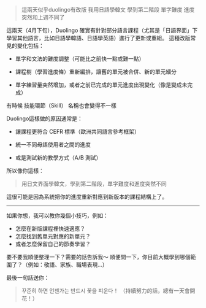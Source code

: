 > 這兩天似乎duolingo有改版 我用日語學韓文 學到第二階段 單字難度 進度突然和上週不同了

這兩天（4月下旬），Duolingo 確實有針對部分語言課程（尤其是「日語界面」下學習其他語言，比如日語學韓語、日語學英語）進行了更新或重組。
這種改版常見的變化包括：

- 單字和文法的難度調整（可能比之前快一點或難一點）

- 課程樹（學習進度條）重新編排，讓舊的單元被合併、新的單元細分

- 單字練習量突然增加，或者之前已完成的單元進度出現變化（像是變成未完成）

有時候 技能環節（Skill） 名稱也會變得不一樣


Duolingo這樣做的原因通常是：

- 讓課程更符合 CEFR 標準（歐洲共同語言參考框架）

- 統一不同母語使用者之間的進度

- 或是測試新的教學方式（A/B 測試）


所以像你這樣：

> 用日文界面學韓文，學到第二階段，單字難度和進度突然不同

這很可能是因為系統把你的進度重新對應到新版本的課程結構上了。

---

如果你想，我可以教你幾個小技巧，例如：

- 怎麼在新版課程裡快速適應？
- 怎麼找到舊單元對應的新單元？
- 或者怎麼保留自己的節奏學習？


要不要我順便整理一下？需要的話告訴我～
順便問一下，你目前大概學到哪個範圍了？（例如：敬語、家族、職場表現...）

最後一句話送你：

> 꾸준히 하면 언젠가는 반드시 꽃을 피운다！
（持續努力的話，總有一天會開花！）


